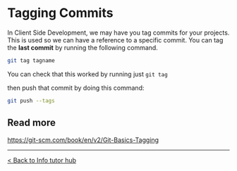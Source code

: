 # Tagging Commits

In Client Side Development, we may have you tag commits for your projects. This is used so we can have a reference to a specific commit. You can tag the **last commit** by running the following command. 

```bash
git tag tagname
```

You can check that this worked by running just `git tag`

then push that commit by doing this command: 

```bash
git push --tags
```

## Read more

https://git-scm.com/book/en/v2/Git-Basics-Tagging

---

[< Back to Info tutor hub](/blog/infotutor-home)
